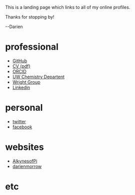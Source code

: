 This is a landing page which links to all of my online profiles.

Thanks for stopping by!

--Darien

# professional

- [GitHub](https://github.com/darienmorrow)
- [CV (pdf)](CV/CV.pdf)
- [ORCID](https://orcid.org/0000-0002-8922-8049)
- [UW Chemistry Departent](https://www.chem.wisc.edu/users/dmorrow3)
- [Wright Group](https://wright.chem.wisc.edu/content/darien-morrow)
- [Linkedin](https://www.linkedin.com/in/darien-morrow-853559a1)

# personal

- [twitter](http://twitter.com/darienmorrow)
- [facebook](https://www.facebook.com/DarienMorrow)

# websites

- [AlkynesofPi](https://alkynesofpi.wordpress.com/)
- [darienmorrow](http://darienmorrow.com)

# etc
